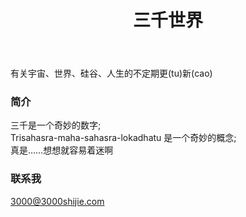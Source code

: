 ﻿---
layout: page
title: 三千世界
permalink: /about/
---

有关宇宙、世界、硅谷、人生的不定期更(tu)新(cao)

### 简介

三千是一个奇妙的数字;  
Trisahasra-maha-sahasra-lokadhatu 是一个奇妙的概念;  
真是……想想就容易着迷啊  



### 联系我
[3000@3000shijie.com](mailto:3000@3000shijie.com)

